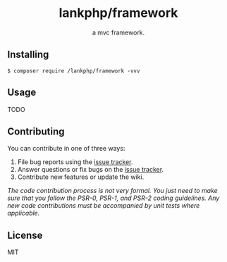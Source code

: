 <h1 align="center"> lankphp/framework </h1>

<p align="center"> a mvc framework.</p>


## Installing

```shell
$ composer require /lankphp/framework -vvv
```

## Usage

TODO

## Contributing

You can contribute in one of three ways:

1. File bug reports using the [issue tracker](https://github.com//lankphp/framework/issues).
2. Answer questions or fix bugs on the [issue tracker](https://github.com//lankphp/framework/issues).
3. Contribute new features or update the wiki.

_The code contribution process is not very formal. You just need to make sure that you follow the PSR-0, PSR-1, and PSR-2 coding guidelines. Any new code contributions must be accompanied by unit tests where applicable._

## License

MIT